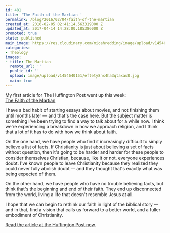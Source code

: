 ```yaml
---
id: 481
title: 'The Faith of the Martian '
permalink: /blog/2016/02/04/faith-of-the-martian
created_at: 2016-02-05 02:41:14.563319000 Z
updated_at: 2017-04-14 14:28:00.185386000 Z
promoted: true
state: published
main_image: https://res.cloudinary.com/micahredding/image/upload/v1454640151/eftety8nx4ha3qtaxau8.jpg
categories:
- Theology
images:
- title: The Martian
  remote_url: ''
  public_id: ''
  upload: image/upload/v1454640151/eftety8nx4ha3qtaxau8.jpg
  main: true
---
```

My first article for The Huffington Post went up this week:  
[The Faith of the Martian](http://www.huffingtonpost.com/micah-redding/the-faith-of-the-martian_b_9128666.html)

I have a bad habit of starting essays about movies, and not finishing them until months later — and that's the case here. But the subject matter is something I've been trying to find a way to talk about for a while now. I think we're experiencing a breakdown in how we approach religion, and I think that a lot of it has to do with how we think about faith. 

On the one hand, we have people who find it increasingly difficult to simply believe a list of facts. If Christianity is just about believing a set of facts without question, then it's going to be harder and harder for these people to consider themselves Christian, because, like it or not, everyone experiences doubt. I've known people to leave Christianity because they realized they could never fully abolish doubt — and they thought that's exactly what was being expected of them.

On the other hand, we have people who have no trouble believing facts, but think that's the beginning and end of their faith. They end up disconnected from the world, living a life that doesn't resemble Jesus at all.

I hope that we can begin to rethink our faith in light of the biblical story — and in that, find a vision that calls us forward to a better world, and a fuller embodiment of Christianity.

[Read the article at the Huffington Post now](http://www.huffingtonpost.com/micah-redding/the-faith-of-the-martian_b_9128666.html).
